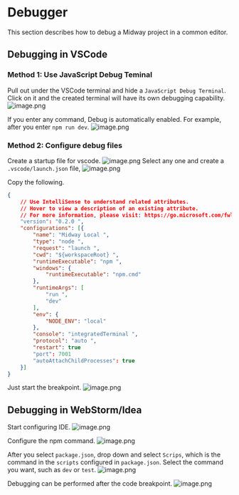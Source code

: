 # Debugger

This section describes how to debug a Midway project in a common editor.

## Debugging in VSCode

### Method 1: Use JavaScript Debug Teminal

Pull out under the VSCode terminal and hide a `JavaScript Debug Terminal`. Click on it and the created terminal will have its own debugging capability.
![image.png](https://img.alicdn.com/imgextra/i1/O1CN01HWzQEu1cQ6C7q9OYh_!!6000000003594-2-tps-1030-364.png)

If you enter any command, Debug is automatically enabled. For example, after you enter `npm run dev`.
![image.png](https://img.alicdn.com/imgextra/i2/O1CN01nnkbOQ1YN79M1svVV_!!6000000003046-2-tps-1500-570.png)



### Method 2: Configure debug files

Create a startup file for vscode.
![image.png](https://img.alicdn.com/imgextra/i3/O1CN01WzgZwN23WVMLYP4Xs_!!6000000007263-2-tps-645-344.png)
Select any one and create a `.vscode/launch.json` file,
![image.png](https://img.alicdn.com/imgextra/i1/O1CN01pP7ntf1HRNMmTeGBT_!!6000000000754-2-tps-655-231.png)


Copy the following.

```json
{
    // Use IntelliSense to understand related attributes.  
    // Hover to view a description of an existing attribute.
    // For more information, please visit: https://go.microsoft.com/fwlink/?linkid=830387
    "version": "0.2.0 ",
    "configurations": [{
        "name": "Midway Local ",
        "type": "node ",
        "request": "launch ",
        "cwd": "${workspaceRoot} ",
        "runtimeExecutable": "npm ",
        "windows": {
            "runtimeExecutable": "npm.cmd"
        },
        "runtimeArgs": [
            "run ",
            "dev"
        ],
        "env": {
            "NODE_ENV": "local"
        },
        "console": "integratedTerminal ",
        "protocol": "auto ",
        "restart": true
        "port": 7001
        "autoAttachChildProcesses": true
    }]
}

```

Just start the breakpoint.
![image.png](https://img.alicdn.com/imgextra/i3/O1CN01AGHSI51zZvrKgS9xx_!!6000000006729-2-tps-1470-1020.png)



## Debugging in WebStorm/Idea

Start configuring IDE.
![image.png](https://img.alicdn.com/imgextra/i1/O1CN01bmrjiW1frz9dLpdEZ_!!6000000004061-2-tps-1110-692.png)

Configure the npm command.
![image.png](https://img.alicdn.com/imgextra/i1/O1CN01e4yJnU1QT3MOImlpR_!!6000000001976-2-tps-620-946.png)

After you select `package.json`, drop down and select `Scrips`, which is the command in the `scripts` configured in `package.json`. Select the command you want, such as `dev` or `test`.
![image.png](https://img.alicdn.com/imgextra/i2/O1CN01DBqmwD1rtbwqpuQZe_!!6000000005689-2-tps-1500-1017.png)

Debugging can be performed after the code breakpoint.
![image.png](https://img.alicdn.com/imgextra/i1/O1CN01sGzfeH1iLPpzSIWSg_!!6000000004396-2-tps-1327-907.png)

